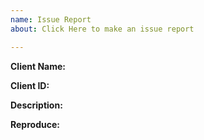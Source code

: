 ```yaml
---
name: Issue Report
about: Click Here to make an issue report

---
```


**Client Name:**  

**Client ID:**  

**Description:**  

**Reproduce:**
